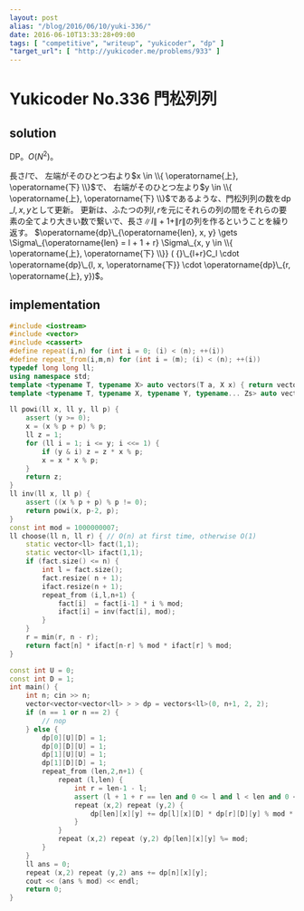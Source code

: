 ```yaml
---
layout: post
alias: "/blog/2016/06/10/yuki-336/"
date: 2016-06-10T13:33:28+09:00
tags: [ "competitive", "writeup", "yukicoder", "dp" ]
"target_url": [ "http://yukicoder.me/problems/933" ]
---
```


# Yukicoder No.336 門松列列

## solution

DP。$O(N^2)$。

長さ$l$で、
左端がそのひとつ右より$x \in \\{ \operatorname{上}, \operatorname{下} \\}$で、
右端がそのひとつ左より$y \in \\{ \operatorname{上}, \operatorname{下} \\}$であるような、門松列列の数を$\operatorname{dp}\_{l,x,y}$として更新。
更新は、ふたつの列$l,r$を元にそれらの列の間をそれらの要素の全てより大きい数で繋いで、長さ$\|l\| + 1 + \|r\|$の列を作るということを繰り返す。
$\operatorname{dp}\_{\operatorname{len}, x, y} \gets \Sigma\_{\operatorname{len} = l + 1 + r} \Sigma\_{x, y \in \\{ \operatorname{上}, \operatorname{下} \\}} ( {}\_{l+r}C_l \cdot \operatorname{dp}\_{l, x, \operatorname{下}} \cdot \operatorname{dp}\_{r, \operatorname{上}, y})$。

## implementation

``` c++
#include <iostream>
#include <vector>
#include <cassert>
#define repeat(i,n) for (int i = 0; (i) < (n); ++(i))
#define repeat_from(i,m,n) for (int i = (m); (i) < (n); ++(i))
typedef long long ll;
using namespace std;
template <typename T, typename X> auto vectors(T a, X x) { return vector<T>(x, a); }
template <typename T, typename X, typename Y, typename... Zs> auto vectors(T a, X x, Y y, Zs... zs) { auto cont = vectors<T, Y, Zs...>(a, y, zs...); return vector<decltype(cont)>(x, cont); }

ll powi(ll x, ll y, ll p) {
    assert (y >= 0);
    x = (x % p + p) % p;
    ll z = 1;
    for (ll i = 1; i <= y; i <<= 1) {
        if (y & i) z = z * x % p;
        x = x * x % p;
    }
    return z;
}
ll inv(ll x, ll p) {
    assert ((x % p + p) % p != 0);
    return powi(x, p-2, p);
}
const int mod = 1000000007;
ll choose(ll n, ll r) { // O(n) at first time, otherwise O(1)
    static vector<ll> fact(1,1);
    static vector<ll> ifact(1,1);
    if (fact.size() <= n) {
        int l = fact.size();
        fact.resize( n + 1);
        ifact.resize(n + 1);
        repeat_from (i,l,n+1) {
            fact[i]  = fact[i-1] * i % mod;
            ifact[i] = inv(fact[i], mod);
        }
    }
    r = min(r, n - r);
    return fact[n] * ifact[n-r] % mod * ifact[r] % mod;
}

const int U = 0;
const int D = 1;
int main() {
    int n; cin >> n;
    vector<vector<vector<ll> > > dp = vectors<ll>(0, n+1, 2, 2);
    if (n == 1 or n == 2) {
        // nop
    } else {
        dp[0][U][D] = 1;
        dp[0][D][U] = 1;
        dp[1][U][U] = 1;
        dp[1][D][D] = 1;
        repeat_from (len,2,n+1) {
            repeat (l,len) {
                int r = len-1 - l;
                assert (l + 1 + r == len and 0 <= l and l < len and 0 <= r and r < len);
                repeat (x,2) repeat (y,2) {
                    dp[len][x][y] += dp[l][x][D] * dp[r][D][y] % mod * choose(l+r, l) % mod;
                }
            }
            repeat (x,2) repeat (y,2) dp[len][x][y] %= mod;
        }
    }
    ll ans = 0;
    repeat (x,2) repeat (y,2) ans += dp[n][x][y];
    cout << (ans % mod) << endl;
    return 0;
}
```
